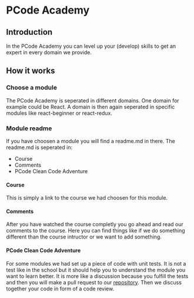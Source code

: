 # PCode Academy

## Introduction
In the PCode Academy you can level up your (develop) skills to get an expert in every domain we provide.

## How it works

### Choose a module
The PCode Academy is seperated in different domains. One domain for example could be React. A domain is then again seperated in specific modules like react-beginner or react-redux. 

### Module readme
If you have choosen a module you will find a readme.md in there. The readme.md is seperated in:

* Course
* Comments
* PCode Clean Code Adventure

#### Course
This is simply a link to the course we had choosen for this module.

#### Comments
After you have watched the course completly you go ahead and read our comments to the course. Here you can find things like if we do something different than the course intructor or we want to add something.

#### PCode Clean Code Adventure
For some modules we had set up a piece of code with unit tests. It is not a test like in the school but it should help you to understand the module you want to learn better. It is more like a discussion because you fulfill the tests and then you will make a pull request to our [repository](https://github.com/pcode-at/clean-code-adventure). Then we discuss together your code in form of a code review.
